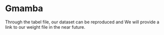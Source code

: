 # Gmamba
Through the tabel file, our dataset can be reproduced and We will provide a link to our weight file in the near future.
